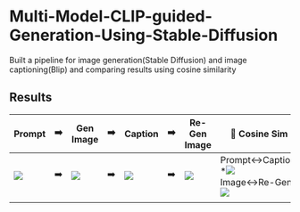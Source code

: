 # Multi-Model-CLIP-guided-Generation-Using-Stable-Diffusion
Built a pipeline for image generation(Stable Diffusion) and image captioning(Blip) and comparing results using cosine similarity

## Results

| Prompt | ➡️ | Gen Image | ➡️ | Caption | ➡️ | Re-Gen Image | 📏 Cosine Sim |
|--------|----|-----------|----|---------|----|--------------|----------------|
| ![](images/1/prompt.png) | ➡️ | ![](images/1/gen.png) | ➡️ | ![](images/1/cap.png) | ➡️ | ![](images/1/re_gen.png) | Prompt↔Caption: *![](images/1/pc.png) <br> Image↔Re-Gen: ![](images/1/ir.png) |
                          |

